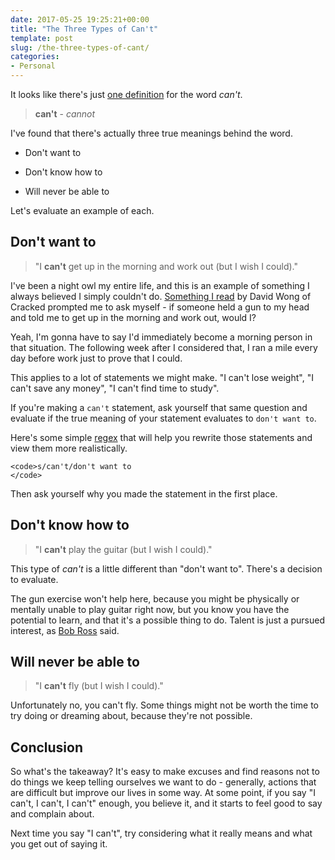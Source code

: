 ```yaml
---
date: 2017-05-25 19:25:21+00:00
title: "The Three Types of Can't"
template: post
slug: /the-three-types-of-cant/
categories:
- Personal
---
```





It looks like there's just [one definition](https://www.google.com/search?q=define%3Acan%27t) for the word _can't_.





> 
  
> 
> **can't** - _cannot_
> 
> 






I've found that there's actually three true meanings behind the word.






  * Don't want to

  * Don't know how to

  * Will never be able to 




Let's evaluate an example of each.





## Don't want to





> 
  
> 
> "I **can't** get up in the morning and work out (but I wish I could)."
> 
> 






I've been a night owl my entire life, and this is an example of something I always believed I simply couldn't do. [Something I read](http://www.cracked.com/blog/5-ways-youre-sabotaging-your-own-life-without-knowing-it/) by David Wong of Cracked prompted me to ask myself - if someone held a gun to my head and told me to get up in the morning and work out, would I? 





Yeah, I'm gonna have to say I'd immediately become a morning person in that situation. The following week after I considered that, I ran a mile every day before work just to prove that I could.





This applies to a lot of statements we might make. "I can't lose weight", "I can't save any money", "I can't find time to study". 





If you're making a `can't` statement, ask yourself that same question and evaluate if the true meaning of your statement evaluates to `don't want to`. 





Here's some simple [regex](http://regexr.com/) that will help you rewrite those statements and view them more realistically.




    
    <code>s/can't/don't want to
    </code>





Then ask yourself why you made the statement in the first place. 





## Don't know how to





> 
  
> 
> "I **can't** play the guitar (but I wish I could)."
> 
> 






This type of _can't_ is a little different than "don't want to". There's a decision to evaluate. 





The gun exercise won't help here, because you might be physically or mentally unable to play guitar right now, but you know you have the potential to learn, and that it's a possible thing to do. Talent is just a pursued interest, as [Bob Ross](https://en.wikiquote.org/wiki/Bob_Ross) said.





## Will never be able to





> 
  
> 
> "I **can't** fly (but I wish I could)."
> 
> 






Unfortunately no, you can't fly. Some things might not be worth the time to try doing or dreaming about, because they're not possible.





## Conclusion





So what's the takeaway? It's easy to make excuses and find reasons not to do things we keep telling ourselves we want to do - generally, actions that are difficult but improve our lives in some way. At some point, if you say "I can't, I can't, I can't" enough, you believe it, and it starts to feel good to say and complain about. 





Next time you say "I can't", try considering what it really means and what you get out of saying it.

		
